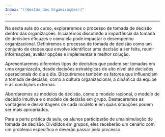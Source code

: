 ```yaml
---
Index: "[[Gestão das Organizações]]"
---
```

---
Na sexta aula do curso, exploraremos o processo de tomada de decisão dentro das organizações. Iniciaremos discutindo a importância da tomada de decisões eficazes e como ela pode impactar o desempenho organizacional. Definiremos o processo de tomada de decisão como um conjunto de etapas que envolve identificar uma decisão a ser feita, reunir informações, avaliar opções e implementar a melhor solução.

Apresentaremos diferentes tipos de decisões que podem ser tomadas em uma organização, desde decisões estratégicas de alto nível até decisões operacionais do dia a dia. Discutiremos também os fatores que influenciam a tomada de decisão, como a cultura organizacional, a dinâmica da equipe e as condições externas.

Abordaremos os modelos de decisão, como o modelo racional, o modelo de decisão intuitiva e o modelo de decisão em grupo. Destacaremos as vantagens e desvantagens de cada modelo e em quais situações podem ser mais apropriados.

Para a parte prática da aula, os alunos participarão de uma simulação de tomada de decisão. Divididos em grupos, eles receberão um cenário com um problema específico e deverão passar pelo processo